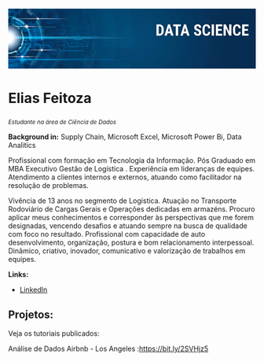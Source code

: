 <p align="center">
  <img src="banner.png" >
</p>

# Elias Feitoza

<sub>*Estudante na área de Ciência de Dados*</sub>



**Background in:** Supply Chain, Microsoft Excel, Microsoft Power Bi, Data Analitics

Profissional com formação em Tecnologia da Informação. 
Pós Graduado em MBA Executivo Gestão de Logística .
Experiência em lideranças de equipes. Atendimento a clientes internos e externos, atuando como facilitador na resolução de problemas.


Vivência de 13 anos no segmento de Logística. Atuação no Transporte Rodoviário de Cargas Gerais e Operações dedicadas em armazéns.
Procuro aplicar meus conhecimentos e corresponder às perspectivas que me forem designadas, vencendo desafios e atuando sempre na busca de qualidade com foco no resultado.
Profissional com capacidade de auto desenvolvimento, organização, postura e bom relacionamento interpessoal. Dinâmico, criativo, inovador, comunicativo e valorização de trabalhos em equipes.


**Links:**

* [LinkedIn](https://www.linkedin.com/in/elias-feitoza-4bb11926/)



## Projetos:
Veja os tutoriais publicados:

Análise de Dados Airbnb - Los Angeles :https://bit.ly/2SVHjz5


